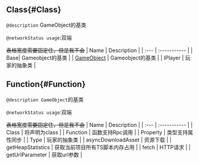 ## Class{#Class}

`@description` GameObject的基类

`@networkStatus usage`:双端


~~表格宽度需要固定住，但是我不会~~
| Name | Description |
| :--- | :----------- |
| Base| Gameobject的基类 |
| [GameObject](/GameObject) | Gameobject的基类 |
| IPlayer | 玩家的抽象类 |

## Function{#Function}

`@description GameObject`的基类

`@networkStatus usage`:双端

~~表格宽度需要固定住，但是我不会~~
| Name | Description |
| :--- | :----------- |
| Class | 将声明为class |
| Function | 函数支持Rpc调用 |
| Property | 类型支持属性同步 |
| Type | 玩家的抽象类 |
| asyncDownloadAsset | 资源下载 |
| getHeapStatistics | 获取当前项目所有TS脚本内存占用 |
| fetch | HTTP请求 |
| getUrlParameter | 获取url参数 |
